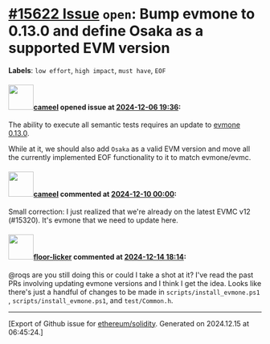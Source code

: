 # [\#15622 Issue](https://github.com/ethereum/solidity/issues/15622) `open`: Bump evmone to 0.13.0 and define Osaka as a supported EVM version
**Labels**: `low effort`, `high impact`, `must have`, `EOF`


#### <img src="https://avatars.githubusercontent.com/u/137030?v=4" width="50">[cameel](https://github.com/cameel) opened issue at [2024-12-06 19:36](https://github.com/ethereum/solidity/issues/15622):

The ability to execute all semantic tests requires an update to [evmone 0.13.0](https://github.com/ethereum/evmone/releases/tag/v0.13.0).

While at it, we should also add `Osaka` as a valid EVM version and move all the currently implemented EOF functionality to it to match evmone/evmc.

#### <img src="https://avatars.githubusercontent.com/u/137030?v=4" width="50">[cameel](https://github.com/cameel) commented at [2024-12-10 00:00](https://github.com/ethereum/solidity/issues/15622#issuecomment-2529870496):

Small correction: I just realized that we're already on the latest EVMC v12 (#15320). It's evmone that we need to update here.

#### <img src="https://avatars.githubusercontent.com/u/189046821?u=dff202e56ef7d1d91c14e7c5f1d785518459a797&v=4" width="50">[floor-licker](https://github.com/floor-licker) commented at [2024-12-14 18:14](https://github.com/ethereum/solidity/issues/15622#issuecomment-2543242524):

@roqs are you still doing this or could I take a shot at it? I've read the past PRs involving updating evmone versions and I think I get the idea. Looks like there's just a handful of changes to be made in `scripts/install_evmone.ps1` , `scripts/install_evmone.ps1`, and `test/Common.h`.


-------------------------------------------------------------------------------



[Export of Github issue for [ethereum/solidity](https://github.com/ethereum/solidity). Generated on 2024.12.15 at 06:45:24.]
